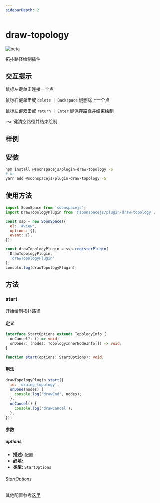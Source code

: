 ```yaml
---
sidebarDepth: 2
---
```


# draw-topology

![beta](https://img.shields.io/npm/v/@soonspacejs/plugin-draw-topology/latest.svg)

拓扑路径绘制插件

## 交互提示

鼠标左键单击连接一个点

鼠标右键单击或 `delete | Backspace` 键删除上一个点

鼠标左键双击或 `return | Enter` 键保存路径并结束绘制

`esc` 键清空路径并结束绘制

## 样例

<Docs-Iframe src="plugin/drawTopology.html" />

## 安装

```bash
npm install @soonspacejs/plugin-draw-topology -S
# or
yarn add @soonspacejs/plugin-draw-topology -S
```

## 使用方法

```js {2,10}
import SoonSpace from 'soonspacejs';
import DrawTopologyPlugin from '@soonspacejs/plugin-draw-topology';

const ssp = new SoonSpace({
  el: '#view',
  options: {},
  event: {},
});

const drawTopologyPlugin = ssp.registerPlugin(
  DrawTopologyPlugin,
  'drawTopologyPlugin'
);
consolo.log(drawTopologyPlugin);
```

## 方法

### start

开始绘制拓扑路径

#### 定义

```ts
interface StartOptions extends TopologyInfo {
  onCancel?: () => void;
  onDone?: (nodes: TopologyInnerNodeInfo[]) => void;
}

function start(options: StartOptions): void;
```

#### 用法

```js
drawTopologyPlugin.start({
  id: 'draing_topology',
  onDone(nodes) {
    console.log('drawEnd', nodes);
  },
  onCancel() {
    console.log('drawCancel');
  },
});
```

#### 参数

##### options

- **描述:** 配置
- **必填:** <Base-RequireIcon :isRequire="true"/>
- **类型:** `StartOptions`

###### StartOptions

<Docs-Table 
    :data="[
      {
        prop: 'onDone', desc: '绘制完成的回调函数', type: 'function(nodes: TopologyInnerNodeInfo[]){}', require: false, default: ''
      },
      {
        prop: 'onCancel', desc: '取消绘制的回调函数', type: 'function(){}', require: false, default: ''
      }
    ]"
/>

其他配置参考[这里](../api/topology.html#topologyinfo)